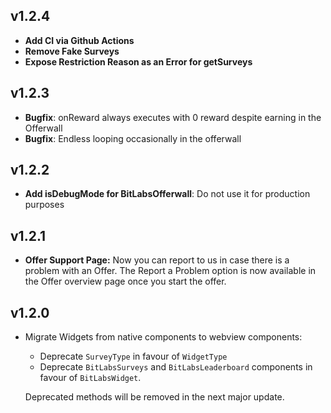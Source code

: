 ## v1.2.4

- **Add CI via Github Actions**
- **Remove Fake Surveys**
- **Expose Restriction Reason as an Error for getSurveys**

## v1.2.3

- **Bugfix**: onReward always executes with 0 reward despite earning in the Offerwall
- **Bugfix**: Endless looping occasionally in the offerwall

## v1.2.2

- **Add isDebugMode for BitLabsOfferwall**: Do not use it for production purposes

## v1.2.1

- **Offer Support Page:** Now you can report to us in case there is a problem with an Offer. The Report a Problem option is now available in the Offer overview page once you start the offer.

## v1.2.0

- Migrate Widgets from native components to webview components:

  - Deprecate `SurveyType` in favour of `WidgetType`
  - Deprecate `BitLabsSurveys` and `BitLabsLeaderboard` components in favour of `BitLabsWidget`.

  Deprecated methods will be removed in the next major update.
